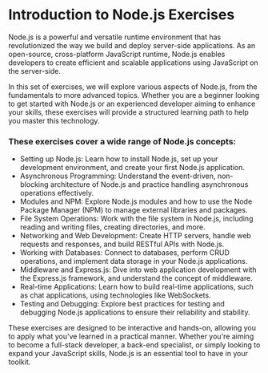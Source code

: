 # Introduction to Node.js Exercises

Node.js is a powerful and versatile runtime environment that has revolutionized the way we build and deploy server-side applications. As an open-source, cross-platform JavaScript runtime, Node.js enables developers to create efficient and scalable applications using JavaScript on the server-side.

In this set of exercises, we will explore various aspects of Node.js, from the fundamentals to more advanced topics. Whether you are a beginner looking to get started with Node.js or an experienced developer aiming to enhance your skills, these exercises will provide a structured learning path to help you master this technology.

### These exercises cover a wide range of Node.js concepts:

<ul>

<li>Setting up Node.js: Learn how to install Node.js, set up your development environment, and create your first Node.js application.</li>

<li>Asynchronous Programming: Understand the event-driven, non-blocking architecture of Node.js and practice handling asynchronous operations effectively.</li>

<li>Modules and NPM: Explore Node.js modules and how to use the Node Package Manager (NPM) to manage external libraries and packages.</li>

<li>File System Operations: Work with the file system in Node.js, including reading and writing files, creating directories, and more.</li>

<li>Networking and Web Development: Create HTTP servers, handle web requests and responses, and build RESTful APIs with Node.js.</li>

<li>Working with Databases: Connect to databases, perform CRUD operations, and implement data storage in your Node.js applications.</li>

<li>Middleware and Express.js: Dive into web application development with the Express.js framework, and understand the concept of middleware.</li>

<li>Real-time Applications: Learn how to build real-time applications, such as chat applications, using technologies like WebSockets.</li>

<li>Testing and Debugging: Explore best practices for testing and debugging Node.js applications to ensure their reliability and stability.</li>

</ul>

These exercises are designed to be interactive and hands-on, allowing you to apply what you've learned in a practical manner. Whether you're aiming to become a full-stack developer, a back-end specialist, or simply looking to expand your JavaScript skills, Node.js is an essential tool to have in your toolkit.